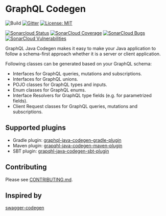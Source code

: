 # GraphQL Codegen #

![Build](https://github.com/kobylynskyi/graphql-java-codegen/workflows/Build/badge.svg)
[![Gitter](https://badges.gitter.im/graphql-java-codegen/community.svg)](https://gitter.im/graphql-java-codegen/community?utm_source=badge&utm_medium=badge&utm_campaign=pr-badge)
[![License: MIT](https://img.shields.io/badge/License-MIT-yellow.svg)](https://opensource.org/licenses/MIT)

[![Sonarcloud Status](https://sonarcloud.io/api/project_badges/measure?project=kobylynskyi_graphql-java-codegen&metric=alert_status)](https://sonarcloud.io/dashboard?id=kobylynskyi_graphql-java-codegen) 
[![SonarCloud Coverage](https://sonarcloud.io/api/project_badges/measure?project=kobylynskyi_graphql-java-codegen&metric=coverage)](https://sonarcloud.io/component_measures/metric/coverage/list?id=kobylynskyi_graphql-java-codegen)
[![SonarCloud Bugs](https://sonarcloud.io/api/project_badges/measure?project=kobylynskyi_graphql-java-codegen&metric=bugs)](https://sonarcloud.io/component_measures/metric/reliability_rating/list?id=kobylynskyi_graphql-java-codegen)
[![SonarCloud Vulnerabilities](https://sonarcloud.io/api/project_badges/measure?project=kobylynskyi_graphql-java-codegen&metric=vulnerabilities)](https://sonarcloud.io/component_measures/metric/security_rating/list?id=kobylynskyi_graphql-java-codegen)


GraphQL Java Codegen makes it easy to make your Java application to follow a schema-first approach whether it is a server or client application.


Following classes can be generated based on your GraphQL schema:
* Interfaces for GraphQL queries, mutations and subscriptions.
* Interfaces for GraphQL unions.
* POJO classes for GraphQL types and inputs.
* Enum classes for GraphQL enums.
* Interface Resolvers for GraphQL type fields (e.g. for parametrized fields).
* Client Request classes for GraphQL queries, mutations and subscriptions.


## Supported plugins

* Gradle plugin: [graphql-java-codegen-gradle-plugin](plugins/gradle)
* Maven plugin: [grapqhl-java-codegen-maven-plugin](plugins/maven) 
* SBT plugin: [grapqhl-java-codegen-sbt-plugin](plugins/sbt) 


## Contributing

Please see [CONTRIBUTING.md](CONTRIBUTING.md).


## Inspired by

[swagger-codegen](https://github.com/swagger-api/swagger-codegen)

